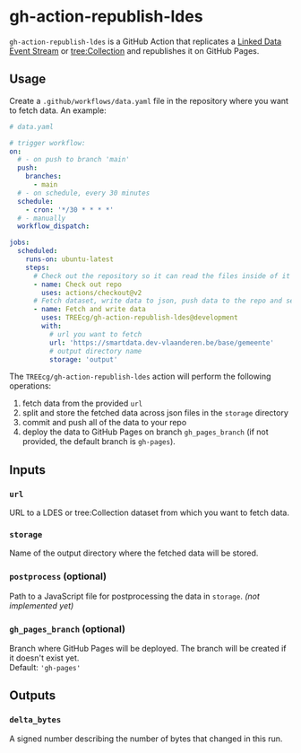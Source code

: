 # gh-action-republish-ldes

`gh-action-republish-ldes` is a GitHub Action that replicates a
[Linked Data Event Stream](https://w3id.org/ldes/specification)
or [tree:Collection](https://w3id.org/tree/specification) and republishes it on GitHub Pages.

## Usage

Create a `.github/workflows/data.yaml` file in the repository where you want to fetch data. An example:

```yaml
# data.yaml

# trigger workflow:
on:
  # - on push to branch 'main'
  push:
    branches:
      - main
  # - on schedule, every 30 minutes
  schedule:
    - cron: '*/30 * * * *'
  # - manually 
  workflow_dispatch:

jobs:
  scheduled:
    runs-on: ubuntu-latest
    steps:
      # Check out the repository so it can read the files inside of it and do other operations
      - name: Check out repo
        uses: actions/checkout@v2
      # Fetch dataset, write data to json, push data to the repo and setup GitHub Pages
      - name: Fetch and write data
        uses: TREEcg/gh-action-republish-ldes@development
        with:
          # url you want to fetch
          url: 'https://smartdata.dev-vlaanderen.be/base/gemeente'
          # output directory name 
          storage: 'output'
```

The `TREEcg/gh-action-republish-ldes` action will perform the following operations:
1. fetch data from the provided `url`
2. split and store the fetched data across json files in the `storage` directory
3. commit and push all of the data to your repo
4. deploy the data to GitHub Pages on branch `gh_pages_branch` (if not provided, the default branch is `gh-pages`).

## Inputs

### `url`

URL to a LDES or tree:Collection dataset from which you want to fetch data.

### `storage`

Name of the output directory where the fetched data will be stored.

### `postprocess` (optional)

Path to a JavaScript file for postprocessing the data in `storage`. *(not implemented yet)*

### `gh_pages_branch` (optional)

Branch where GitHub Pages will be deployed. The branch will be created if it doesn't exist yet.\
Default: `'gh-pages'`

## Outputs

### `delta_bytes`

A signed number describing the number of bytes that changed in this run.
